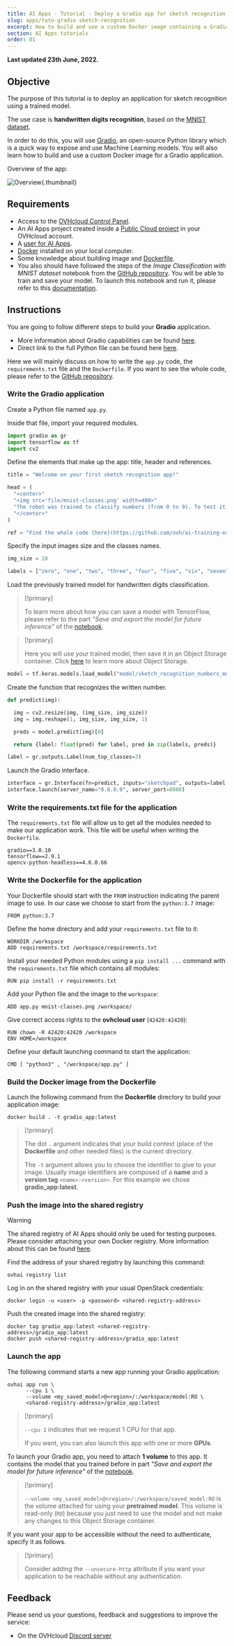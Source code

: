 ```yaml
---
title: AI Apps - Tutorial - Deploy a Gradio app for sketch recognition
slug: apps/tuto-gradio-sketch-recognition
excerpt: How to build and use a custom Docker image containing a Gradio application
section: AI Apps tutorials
order: 01
---
```


**Last updated 23th June, 2022.**

## Objective

The purpose of this tutorial is to deploy an application for sketch recognition using a trained model.

The use case is **handwritten digits recognition**, based on the [MNIST dataset](http://yann.lecun.com/exdb/mnist/).

In order to do this, you will use [Gradio](https://gradio.app/), an open-source Python library which is a quick way to expose and use Machine Learning models. You will also learn how to build and use a custom Docker image for a Gradio application.

Overview of the app:

![Overview](images/overview-gradio-app.png){.thumbnail}

## Requirements

- Access to the [OVHcloud Control Panel](https://www.ovh.com/auth/?action=gotomanager&from=https://www.ovh.co.uk/&ovhSubsidiary=GB).
- An AI Apps project created inside a [Public Cloud project](https://www.ovhcloud.com/en-gb/public-cloud/) in your OVHcloud account.
- A [user for AI Apps](https://docs.ovh.com/gb/en/publiccloud/ai/users/).
- [Docker](https://www.docker.com/get-started) installed on your local computer.
- Some knowledge about building image and [Dockerfile](https://docs.docker.com/engine/reference/builder/).
- You also should have followed the steps of the *Image Classification with MNIST dataset* notebook from the [GitHub repository](https://github.com/ovh/ai-training-examples/blob/main/notebooks/computer-vision/image-classification/tensorflow/weights-and-biases/notebook_Weights_and_Biases_MNIST.ipynb). You will be able to train and save your model. To launch this notebook and run it, please refer to this [documentation](https://docs.ovh.com/gb/en/publiccloud/ai/notebooks/tuto-weights-and-biases/).

## Instructions

You are going to follow different steps to build your **Gradio** application.

- More information about Gradio capabilities can be found [here](https://gradio.app/docs/).
- Direct link to the full Python file can be found here [here](https://github.com/ovh/ai-training-examples/blob/main/apps/gradio/sketch-recognition/app.py).

Here we will mainly discuss on how to write the `app.py` code, the `requirements.txt` file and the `Dockerfile`. If you want to see the whole code, please refer to the [GitHub repository](https://github.com/ovh/ai-training-examples/tree/main/apps/gradio/sketch-recognition).

### Write the Gradio application

Create a Python file named `app.py`.

Inside that file, import your required modules.

```python
import gradio as gr
import tensorflow as tf
import cv2
```

Define the elements that make up the app: title, header and references.

```python
title = "Welcome on your first sketch recognition app!"

head = (
  "<center>"
  "<img src='file/mnist-classes.png' width=400>"
  "The robot was trained to classify numbers (from 0 to 9). To test it, write your number in the space provided."
  "</center>"
)

ref = "Find the whole code [here](https://github.com/ovh/ai-training-examples/tree/main/apps/gradio/sketch-recognition)."
```

Specify the input images size and the classes names.

```python
img_size = 28

labels = ["zero", "one", "two", "three", "four", "five", "six", "seven", "eight", "nine"]
```

Load the previously trained model for handwritten digits classification.

> [!primary]
>
> To learn more about how you can save a model with TensorFlow, please refer to the part *"Save and export the model for future inference"* of the [notebook](https://github.com/ovh/ai-training-examples/blob/main/notebooks/computer-vision/image-classification/tensorflow/weights-and-biases/notebook_Weights_and_Biases_MNIST.ipynb).
>

> [!primary]
>
> Here you will use your trained model, then save it in an Object Storage container. Click [here](https://docs.ovh.com/gb/en/ai-training/data-cli/) to learn more about Object Storage.
>

```python
model = tf.keras.models.load_model("model/sketch_recognition_numbers_model.h5")
```

Create the function that recognizes the written number.

```python
def predict(img):

  img = cv2.resize(img, (img_size, img_size))
  img = img.reshape(1, img_size, img_size, 1)

  preds = model.predict(img)[0]

  return {label: float(pred) for label, pred in zip(labels, preds)}

label = gr.outputs.Label(num_top_classes=3)
```

Launch the Gradio interface.

```python
interface = gr.Interface(fn=predict, inputs="sketchpad", outputs=label, title=title, description=head, article=ref)
interface.launch(server_name="0.0.0.0", server_port=8080)
```

### Write the requirements.txt file for the application

The `requirements.txt` file will allow us to get all the modules needed to make our application work. This file will be useful when writing the `Dockerfile`.

```console
gradio==3.0.10
tensorflow==2.9.1
opencv-python-headless==4.6.0.66
```

### Write the Dockerfile for the application

Your Dockerfile should start with the `FROM` instruction indicating the parent image to use. In our case we choose to start from the `python:3.7` image:

```console
FROM python:3.7
```

Define the home directory and add your `requirements.txt` file to it:

```console
WORKDIR /workspace
ADD requirements.txt /workspace/requirements.txt
```

Install your needed Python modules using a `pip install ...` command with the `requirements.txt` file which contains all modules:

```console
RUN pip install -r requirements.txt
```

Add your Python file and the image to the `workspace`:

```console
ADD app.py mnist-classes.png /workspace/
```

Give correct access rights to the **ovhcloud user** (`42420:42420`):

```console
RUN chown -R 42420:42420 /workspace
ENV HOME=/workspace
```

Define your default launching command to start the application:

```console
CMD [ "python3" , "/workspace/app.py" ]
```

### Build the Docker image from the Dockerfile

Launch the following command from the **Dockerfile** directory to build your application image:

```console
docker build . -t gradio_app:latest
```

> [!primary]
>
> The dot `.` argument indicates that your build context (place of the **Dockerfile** and other needed files) is the current directory.
>
> The `-t` argument allows you to choose the identifier to give to your image. Usually image identifiers are composed of a **name** and a **version tag** `<name>:<version>`. For this example we chose **gradio_app:latest**.
>

### Push the image into the shared registry

> [!warning]
>
> The shared registry of AI Apps should only be used for testing purposes. Please consider attaching your own Docker registry. More information about this can be found [here](https://docs.ovh.com/gb/en/publiccloud/ai/training/add-private-registry/).
>

Find the address of your shared registry by launching this command:

```console
ovhai registry list
```

Log in on the shared registry with your usual OpenStack credentials:

```console
docker login -u <user> -p <password> <shared-registry-address>
```

Push the created image into the shared registry:

```console
docker tag gradio_app:latest <shared-registry-address>/gradio_app:latest
docker push <shared-registry-address>/gradio_app:latest
```

### Launch the app

The following command starts a new app running your Gradio application:

```console
ovhai app run \
      --cpu 1 \
      --volume <my_saved_model>@<region>/:/workspace/model:RO \
      <shared-registry-address>/gradio_app:latest
```

> [!primary]
>
> `--cpu 1` indicates that we request 1 CPU for that app.
>
> If you want, you can also launch this app with one or more **GPUs**.
>

To launch your Gradio app, you need to attach **1 volume** to this app. It contains the model that you trained before in part *"Save and export the model for future inference"* of the [notebook](https://github.com/ovh/ai-training-examples/blob/main/notebooks/computer-vision/image-classification/tensorflow/weights-and-biases/notebook_Weights_and_Biases_MNIST.ipynb).

> [!primary]
>
> `--volume <my_saved_model>@<region>/:/workspace/saved_model:RO` is the volume attached for using your **pretrained model**. This volume is read-only (`RO`) because you just need to use the model and not make any changes to this Object Storage container.
>

If you want your app to be accessible without the need to authenticate, specify it as follows.

> [!primary]
>
> Consider adding the `--unsecure-http` attribute if you want your application to be reachable without any authentication.
>

## Feedback

Please send us your questions, feedback and suggestions to improve the service:

- On the OVHcloud [Discord server](https://discord.com/invite/vXVurFfwe9)
